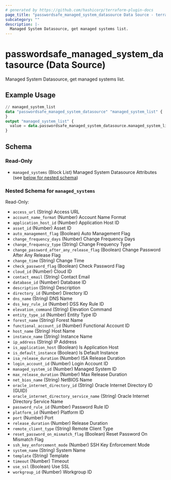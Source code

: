 ```yaml
---
# generated by https://github.com/hashicorp/terraform-plugin-docs
page_title: "passwordsafe_managed_system_datasource Data Source - terraform-provider-passwordsafe"
subcategory: ""
description: |-
  Managed System Datasource, get managed systems list.
---
```


# passwordsafe_managed_system_datasource (Data Source)

Managed System Datasource, get managed systems list.

## Example Usage

```terraform
// managed_system_list
data "passwordsafe_managed_system_datasource" "managed_system_list" {
}
output "managed_system_list" {
  value = data.passwordsafe_managed_system_datasource.managed_system_list.managed_systems[0].system_name
}
```

<!-- schema generated by tfplugindocs -->
## Schema

### Read-Only

- `managed_systems` (Block List) Managed System Datasource Attributes (see [below for nested schema](#nestedblock--managed_systems))

<a id="nestedblock--managed_systems"></a>
### Nested Schema for `managed_systems`

Read-Only:

- `access_url` (String) Access URL
- `account_name_format` (Number) Account Name Format
- `application_host_id` (Number) Application Host ID
- `asset_id` (Number) Asset ID
- `auto_management_flag` (Boolean) Auto Management Flag
- `change_frequency_days` (Number) Change Frequency Days
- `change_frequency_type` (String) Change Frequency Type
- `change_password_after_any_release_flag` (Boolean) Change Password After Any Release Flag
- `change_time` (String) Change Time
- `check_password_flag` (Boolean) Check Password Flag
- `cloud_id` (Number) Cloud ID
- `contact_email` (String) Contact Email
- `database_id` (Number) Database ID
- `description` (String) Description
- `directory_id` (Number) Directory ID
- `dns_name` (String) DNS Name
- `dss_key_rule_id` (Number) DSS Key Rule ID
- `elevation_command` (String) Elevation Command
- `entity_type_id` (Number) Entity Type ID
- `forest_name` (String) Forest Name
- `functional_account_id` (Number) Functional Account ID
- `host_name` (String) Host Name
- `instance_name` (String) Instance Name
- `ip_address` (String) IP Address
- `is_application_host` (Boolean) Is Application Host
- `is_default_instance` (Boolean) Is Default Instance
- `isa_release_duration` (Number) ISA Release Duration
- `login_account_id` (Number) Login Account ID
- `managed_system_id` (Number) Managed System ID
- `max_release_duration` (Number) Max Release Duration
- `net_bios_name` (String) NetBIOS Name
- `oracle_internet_directory_id` (String) Oracle Internet Directory ID (GUID)
- `oracle_internet_directory_service_name` (String) Oracle Internet Directory Service Name
- `password_rule_id` (Number) Password Rule ID
- `platform_id` (Number) Platform ID
- `port` (Number) Port
- `release_duration` (Number) Release Duration
- `remote_client_type` (String) Remote Client Type
- `reset_password_on_mismatch_flag` (Boolean) Reset Password On Mismatch Flag
- `ssh_key_enforcement_mode` (Number) SSH Key Enforcement Mode
- `system_name` (String) System Name
- `template` (String) Template
- `timeout` (Number) Timeout
- `use_ssl` (Boolean) Use SSL
- `workgroup_id` (Number) Workgroup ID
